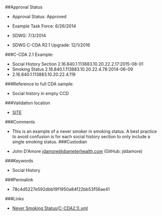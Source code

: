 ##Approval Status 

* Approval Status: Approved
* Example Task Force: 6/26/2014
* SDWG: 7/3/2014

* SDWG C-CDA R2.1 Upgrade: 12/1/2016    

###C-CDA 2.1 Example: 
 

* Social History Section 2.16.840.1.113883.10.20.22.2.17:2015-08-01
* Smoking Status 2.16.840.1.113883.10.20.22.4.78:2014-06-09
* 2.16.840.1.113883.10.20.22.4.119

###Reference to full CDA sample:
* Social history in empty CCD


###Validation location

* [SITE](https://sitenv.org/c-cda-validator)


###Comments

* This is an example of a never smoker in smoking status. A best practice to avoid confusion is for each social history section to only include a single smoking status.
###Custodian

* John D'Amore jdamore@diameterhealth.com (GitHub: jddamore)



###Keywords

* Social History

###Permalink 

* 78c4d5227e592dbb19f1950a84f22bb53f56ae41

###Links 

* [Never Smoking Status(C-CDA2.1).xml](https://github.com/HL7/C-CDA-Examples/tree/master/Social%20History/Never%20Smoking%20Status/Never%20Smoking%20Status%28C-CDA2.1%29.xml)
